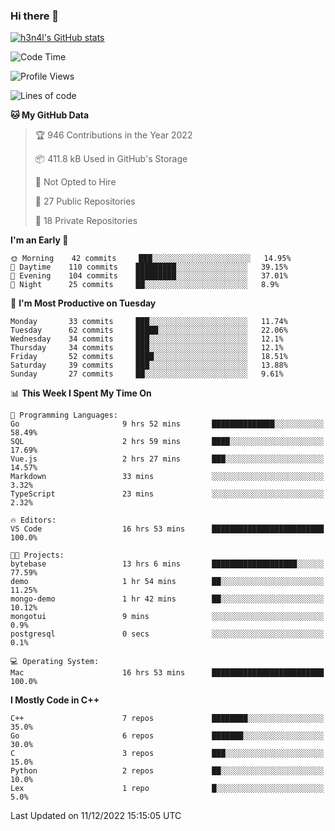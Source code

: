 ### Hi there 👋

[![h3n4l's GitHub stats](https://github-readme-stats.vercel.app/api?username=h3n4l&count_private=true&show_icons=true&theme=radical)](https://github.com/h3n4l/github-readme-stats)

<!--START_SECTION:waka-->
![Code Time](http://img.shields.io/badge/Code%20Time-807%20hrs%2051%20mins-blue)

![Profile Views](http://img.shields.io/badge/Profile%20Views-0-blue)

![Lines of code](https://img.shields.io/badge/From%20Hello%20World%20I%27ve%20Written-44%20Thousand%20lines%20of%20code-blue)

**🐱 My GitHub Data** 

> 🏆 946 Contributions in the Year 2022
 > 
> 📦 411.8 kB Used in GitHub's Storage 
 > 
> 🚫 Not Opted to Hire
 > 
> 📜 27 Public Repositories 
 > 
> 🔑 18 Private Repositories  
 > 
**I'm an Early 🐤** 

```text
🌞 Morning    42 commits     ███░░░░░░░░░░░░░░░░░░░░░░   14.95% 
🌆 Daytime    110 commits    █████████░░░░░░░░░░░░░░░░   39.15% 
🌃 Evening    104 commits    █████████░░░░░░░░░░░░░░░░   37.01% 
🌙 Night      25 commits     ██░░░░░░░░░░░░░░░░░░░░░░░   8.9%

```
📅 **I'm Most Productive on Tuesday** 

```text
Monday       33 commits     ███░░░░░░░░░░░░░░░░░░░░░░   11.74% 
Tuesday      62 commits     █████░░░░░░░░░░░░░░░░░░░░   22.06% 
Wednesday    34 commits     ███░░░░░░░░░░░░░░░░░░░░░░   12.1% 
Thursday     34 commits     ███░░░░░░░░░░░░░░░░░░░░░░   12.1% 
Friday       52 commits     ████░░░░░░░░░░░░░░░░░░░░░   18.51% 
Saturday     39 commits     ███░░░░░░░░░░░░░░░░░░░░░░   13.88% 
Sunday       27 commits     ██░░░░░░░░░░░░░░░░░░░░░░░   9.61%

```


📊 **This Week I Spent My Time On** 

```text
💬 Programming Languages: 
Go                       9 hrs 52 mins       ██████████████░░░░░░░░░░░   58.49% 
SQL                      2 hrs 59 mins       ████░░░░░░░░░░░░░░░░░░░░░   17.69% 
Vue.js                   2 hrs 27 mins       ███░░░░░░░░░░░░░░░░░░░░░░   14.57% 
Markdown                 33 mins             ░░░░░░░░░░░░░░░░░░░░░░░░░   3.32% 
TypeScript               23 mins             ░░░░░░░░░░░░░░░░░░░░░░░░░   2.32%

🔥 Editors: 
VS Code                  16 hrs 53 mins      █████████████████████████   100.0%

🐱‍💻 Projects: 
bytebase                 13 hrs 6 mins       ███████████████████░░░░░░   77.59% 
demo                     1 hr 54 mins        ██░░░░░░░░░░░░░░░░░░░░░░░   11.25% 
mongo-demo               1 hr 42 mins        ██░░░░░░░░░░░░░░░░░░░░░░░   10.12% 
mongotui                 9 mins              ░░░░░░░░░░░░░░░░░░░░░░░░░   0.9% 
postgresql               0 secs              ░░░░░░░░░░░░░░░░░░░░░░░░░   0.1%

💻 Operating System: 
Mac                      16 hrs 53 mins      █████████████████████████   100.0%

```

**I Mostly Code in C++** 

```text
C++                      7 repos             ████████░░░░░░░░░░░░░░░░░   35.0% 
Go                       6 repos             ███████░░░░░░░░░░░░░░░░░░   30.0% 
C                        3 repos             ███░░░░░░░░░░░░░░░░░░░░░░   15.0% 
Python                   2 repos             ██░░░░░░░░░░░░░░░░░░░░░░░   10.0% 
Lex                      1 repo              █░░░░░░░░░░░░░░░░░░░░░░░░   5.0%

```



 Last Updated on 11/12/2022 15:15:05 UTC
<!--END_SECTION:waka-->

